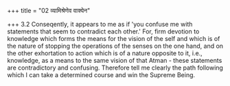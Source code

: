 +++
title = "02 व्यामिश्रेणेव वाक्येन"

+++
3.2 Conseqently, it appears to me as if 'you confuse me with statements
that seem to contradict each other.' For, firm devotion to knowledge
which forms the means for the vision of the self and which is of the
nature of stopping the operations of the senses on the one hand, and on
the other exhortation to action which is of a nature opposite to it,
i.e., knowledge, as a means to the same vision of that Atman - these
statements are contradictory and confusing. Therefore tell me clearly
the path following which I can take a determined course and win the
Supreme Being.
